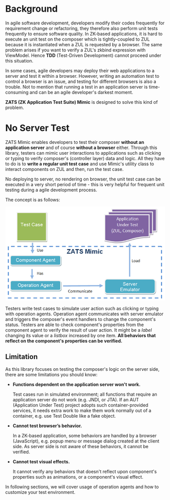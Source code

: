 

# Background

In agile software development, developers modify their codes frequently
for requirement change or refactoring, they therefore also perform unit
tests frequently to ensure software quality. In ZK-based applications,
it is hard to execute an unit test on the composer which is
tightly-coupled to ZUL because it is instantiated when a ZUL is
requested by a browser. The same problem arises if you want to verify a
ZUL's zkbind expression with ViewModel. Hence **TDD** (Test-Driven
Development) cannot proceed under this situation.

In some cases, agile developers may deploy their web applications to a
server and test it within a browser. However, writing an automation test
to control a browser is an issue, and testing for different browsers is
also a trouble. Not to mention that running a test in an application
server is time-consuming and can be an agile developer's darkest moment.

**ZATS (ZK Application Test Suite) Mimic** is designed to solve this
kind of problem.

# No Server Test

ZATS Mimic enables developers to test their composer **without an
application server** and of course **without a browser** either. Through
this library, testers can mimic user interactions to applications such
as clicking or typing to verify composer's (controller layer) data and
logic. All they have to do is to **write a regular unit test case** and
use Mimic's utility class to interact components on ZUL and then, run
the test case.

No deploying to server, no rendering on browser, the unit test case can
be executed in a very short period of time - this is very helpful for
frequent unit testing during a agile development process.

The concept is as follows:

![](images/Smalltalk-ZatsMimicConcept.png)

Testers write test cases to simulate user action such as clicking or
typing with operation agents. Operation agent communicates with server
emulator and triggers the composer's event handlers to change the
component's status. Testers are able to check component's properties
from the component agent to verify the result of user action. It might
be a *label* changing its value or a *listbox* increased by one item.
**All behaviors that reflect on the component's properties can be
verified.**

## Limitation

As this library focuses on testing the composer's logic on the server
side, there are some limitations you should know:

- **Functions dependent on the application server won't work.**
    
  Test cases run in simulated environment; all functions that require an
  application server do not work (e.g. JNDI, or JTA). If an AUT
  (Application Under Test) project adopts such container-provided
  services, it needs extra work to make them work normally out of a
  container, e.g. use Test Double like a fake object.

<!-- -->

- **Cannot test browser’s behavior.**
    
  In a ZK-based application, some behaviors are handled by a browser
  (JavaScript), e.g. popup menu or message dialog created at the client
  side. As server side is not aware of these behaviors, it cannot be
  verified.

<!-- -->

- **Cannot test visual effects.**
    
  It cannot verify any behaviors that doesn't reflect upon component's
  properties such as animations, or a component's visual effect.

In following sections, we will cover usage of operation agents and how
to customize your test environment.

  
